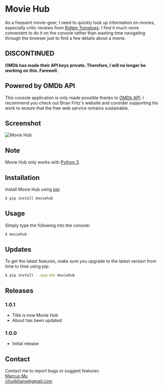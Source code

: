 # Movie Hub 
As a frequent movie-goer, I need to quickly look up information on movies, especially critic reviews from [Rotten Tomatoes](https://www.rottentomatoes.com). I find it much more convenient to do it on the console rather than wasting time navigating through the browser just to find a few details about a movie.

## DISCONTINUED

**OMDb has made their API keys private. Therefore, I will no longer be working on this. Farewell.**

## Powered by OMDb API
This console application is only made possible thanks to [OMDb API](http://www.omdbapi.com). I recommend you check out Brian Fritz's website and consider supporting his work to ensure that the free web service remains sustainable.

## Screenshot
![Movie Hub](https://cloud.githubusercontent.com/assets/12708862/23473090/f844e6ce-fee9-11e6-8244-feb55d6851d8.jpg)

## Note
Movie Hub only works with [Python 3](http://www.diveintopython3.net/installing-python.html).

## Installation
Install Movie Hub using [pip](https://pip.pypa.io/en/stable/quickstart/):
```sh
$ pip install moviehub
```

## Usage
Simply type the following into the console:
```sh
$ moviehub
```

## Updates
To get the latest features, make sure you upgrade to the latest version from time to time using pip:
```sh
$ pip install --upgrade moviehub
```

## Releases

### 1.0.1
* Title is now Movie Hub
* About has been updated

### 1.0.0
* Initial release

## Contact
Contact me to report bugs or suggest features: <br />
[Marcus Mu](http://marcusmu.me) <br />
chunkhang@gmail.com
